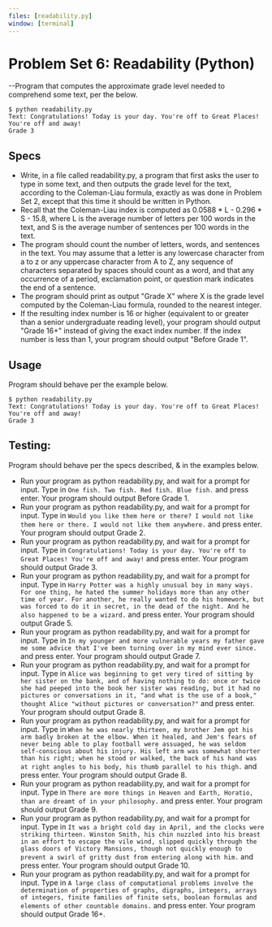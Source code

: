 ```yaml
---
files: [readability.py]
window: [terminal]
---
```


# Problem Set 6: Readability (Python)
--Program that computes the approximate grade level needed to comprehend some text, per the below.
```
$ python readability.py
Text: Congratulations! Today is your day. You're off to Great Places! You're off and away!
Grade 3
```
## Specs
- Write, in a file called readability.py, a program that first asks the user to type in some text, and then outputs the grade level for the text, according to the Coleman-Liau formula, exactly as was done in Problem Set 2, except that this time it should be written in Python.
- Recall that the Coleman-Liau index is computed as 0.0588 * L - 0.296 * S - 15.8, where L is the average number of letters per 100 words in the text, and S is the average number of sentences per 100 words in the text.
- The program should count the number of letters, words, and sentences in the text. You may assume that a letter is any lowercase character from a to z or any uppercase character from A to Z, any sequence of characters separated by spaces should count as a word, and that any occurrence of a period, exclamation point, or question mark indicates the end of a sentence.
- The program should print as output "Grade X" where X is the grade level computed by the Coleman-Liau formula, rounded to the nearest integer.
- If the resulting index number is 16 or higher (equivalent to or greater than a senior undergraduate reading level), your program should output "Grade 16+" instead of giving the exact index number. If the index number is less than 1, your program should output "Before Grade 1".

## Usage
Program should behave per the example below.
```
$ python readability.py
Text: Congratulations! Today is your day. You're off to Great Places! You're off and away!
Grade 3
```
## Testing:
Program should behave per the specs described, & in the examples below.

- Run your program as python readability.py, and wait for a prompt for input. Type in
```One fish. Two fish. Red fish. Blue fish.``` and press enter. Your program should output Before Grade 1.
- Run your program as python readability.py, and wait for a prompt for input. Type in ```Would you like them here or there? I would not like them here or there. I would not like them anywhere.``` and press enter. Your program should output Grade 2.
- Run your program as python readability.py, and wait for a prompt for input. Type in ```Congratulations! Today is your day. You're off to Great Places! You're off and away!``` and press enter. Your program should output Grade 3.
- Run your program as python readability.py, and wait for a prompt for input. Type in ```Harry Potter was a highly unusual boy in many ways. For one thing, he hated the summer holidays more than any other time of year. For another, he really wanted to do his homework, but was forced to do it in secret, in the dead of the night. And he also happened to be a wizard.``` and press enter. Your program should output Grade 5.
- Run your program as python readability.py, and wait for a prompt for input. Type in ```In my younger and more vulnerable years my father gave me some advice that I've been turning over in my mind ever since.``` and press enter. Your program should output Grade 7.
- Run your program as python readability.py, and wait for a prompt for input. Type in ```Alice was beginning to get very tired of sitting by her sister on the bank, and of having nothing to do: once or twice she had peeped into the book her sister was reading, but it had no pictures or conversations in it, "and what is the use of a book," thought Alice "without pictures or conversation?"``` and press enter. Your program should output Grade 8.
- Run your program as python readability.py, and wait for a prompt for input. Type in ```When he was nearly thirteen, my brother Jem got his arm badly broken at the elbow. When it healed, and Jem's fears of never being able to play football were assuaged, he was seldom self-conscious about his injury. His left arm was somewhat shorter than his right; when he stood or walked, the back of his hand was at right angles to his body, his thumb parallel to his thigh.``` and press enter. Your program should output Grade 8.
- Run your program as python readability.py, and wait for a prompt for input. Type in ```There are more things in Heaven and Earth, Horatio, than are dreamt of in your philosophy.``` and press enter. Your program should output Grade 9.
- Run your program as python readability.py, and wait for a prompt for input. Type in ```It was a bright cold day in April, and the clocks were striking thirteen. Winston Smith, his chin nuzzled into his breast in an effort to escape the vile wind, slipped quickly through the glass doors of Victory Mansions, though not quickly enough to prevent a swirl of gritty dust from entering along with him.``` and press enter. Your program should output Grade 10.
- Run your program as python readability.py, and wait for a prompt for input. Type in ```A large class of computational problems involve the determination of properties of graphs, digraphs, integers, arrays of integers, finite families of finite sets, boolean formulas and elements of other countable domains.``` and press enter. Your program should output Grade 16+.
